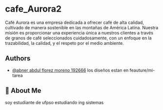 # cafe_Aurora2

Café Aurora es una empresa dedicada a ofrecer café de alta calidad, cultivado de manera sostenible en las montañas de América Latina. Nuestra misión es proporcionar una experiencia única a nuestros clientes a través de granos de café seleccionados cuidadosamente, con un enfoque en la trazabilidad, la calidad, y el respeto por el medio ambiente.

## Authors

- [@abner abdul florez moreno 192666](https://github.com/nbk0803/cafe_Aurora2.git) los diseños estan en feauture/mi-tarea


## 🚀 About Me
soy estudiante de ufpso estudiando ing sistemas


